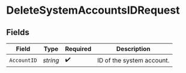# DeleteSystemAccountsIDRequest


## Fields

| Field                     | Type                      | Required                  | Description               |
| ------------------------- | ------------------------- | ------------------------- | ------------------------- |
| `AccountID`               | *string*                  | :heavy_check_mark:        | ID of the system account. |